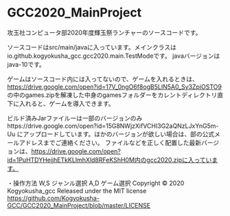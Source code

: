 # GCC2020_MainProject
 攻玉社コンピュータ部2020年度輝玉祭ランチャーのソースコードです。


ソースコードはsrc/main/javaに入っています。メインクラスはio.github.kogyokusha_gcc.gcc2020.main.TestModeです。
javaバージョンはjava-10です。

ゲームはソースコード内には入ってないので、ゲームを入れるときは、https://drive.google.com/open?id=17V_0ngO6f8ogB5LIN5A0_Sy3ZpiOSTO9 の中のgames.zipを解凍した中身のgamesフォルダーをカレントディレクトリ直下に入れると、ゲームを導入できます。

ビルド済みJarファイルーは一部のバージョンのみhttps://drive.google.com/open?id=15G8NWjzXifVCHI3G2aQNzLJxYnG5m-Uu にアップロードしています。ほかのバージョンが欲しい場合は、部の公式メールアドレスまでご連絡ください。
ファイルなどを正しく配置した最新バージョンは、https://drive.google.com/open?id=1PuHTDYHejjhETkKLImhXld8RFeKShH0M内のgcc2020.zipに入っています。

・操作方法
W,S ジャンル選択
A,D ゲーム選択
Copyright © 2020 Kogyokusha_gcc
Released under the MIT license
https://github.com/Kogyokusha-GCC/GCC2020_MainProject/blob/master/LICENSE
